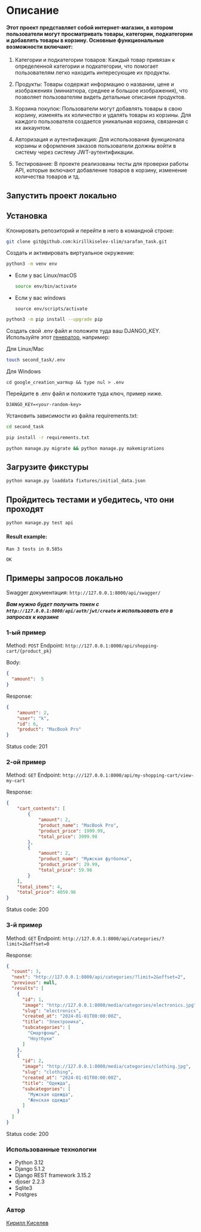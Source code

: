 # Описание

#### Этот проект представляет собой интернет-магазин, в котором пользователи могут просматривать товары, категории, подкатегории и добавлять товары в корзину. Основные функциональные возможности включают:

1. Категории и подкатегории товаров: Каждый товар привязан к определенной категории и подкатегории, что помогает пользователям легко находить интересующие их продукты.

2. Продукты: Товары содержат информацию о названии, цене и изображениях (миниатюра, среднее и большое изображения), что позволяет пользователям видеть детальные описания продуктов.

3. Корзина покупок: Пользователи могут добавлять товары в свою корзину, изменять их количество и удалять товары из корзины. Для каждого пользователя создается уникальная корзина, связанная с их аккаунтом.

4. Авторизация и аутентификация: Для использования функционала корзины и оформления заказов пользователи должны войти в систему через систему JWT-аутентификации.

5. Тестирование: В проекте реализованы тесты для проверки работы API, которые включают добавление товаров в корзину, изменение количества товаров и тд.


## **Запустить проект локально**

## Установка

Клонировать репозиторий и перейти в него в командной строке:

```bash
git clone git@github.com:kirillkiselev-slim/sarafan_task.git
```

Cоздать и активировать виртуальное окружение:

```bash
python3 -m venv env
```

* Если у вас Linux/macOS

    ```bash
    source env/bin/activate
    ```

* Если у вас windows

    ```commandline
    source env/scripts/activate
    ```

```bash
python3 -m pip install --upgrade pip
```
Создать свой .env файл и положите туда ваш DJANGO_KEY. Используйте этот [генератор](https://djecrety.ir/), например:

Для Linux/Mac
```bash
touch second_task/.env
```

Для Windows
```commandline
cd google_creation_warmup && type nul > .env
```
Перейдите в .env файл и положите туда ключ, пример ниже.

```text
DJANGO_KEY=<your-random-key>
```


Установить зависимости из файла requirements.txt:

```bash
cd second_task
```

```bash
pip install -r requirements.txt
```
```bash
python manage.py migrate && python manage.py makemigrations
```

## Загрузите фикстуры

```bash
python manage.py loaddata fixtures/initial_data.json 
```

## Прoйдитесь тестами и убедитесь, что они проходят

```bash
python manage.py test api
```

#### Result example:

```text 
Ran 3 tests in 0.585s

OK
```

## Примеры запросов локально

Swagger документация: `http://127.0.0.1:8000/api/swagger/`

***Вам нужно будет получить токен с `http://127.0.0.1:8000/api/auth/jwt/create` и использовать его в запросах к корзине***
### 1-ый пример

Method: `POST`
Endpoint: `http://127.0.0.1:8000/api/shopping-cart/{product_pk}`

Body: 

```json
{
  "amount":  5
}
```

Response: 

```json
{
    "amount": 2,
    "user": "k",
    "id": 6,
    "product": "MacBook Pro"
}
```

Status code: 201


### 2-ой пример

Method: `GET`
Endpoint: `http:///127.0.0.1:8000/api/my-shopping-cart/view-my-cart`

Response: 

```json
{
    "cart_contents": [
        {
            "amount": 2,
            "product_name": "MacBook Pro",
            "product_price": 1999.99,
            "total_price": 3999.98
        },
        {
            "amount": 2,
            "product_name": "Мужская футболка",
            "product_price": 29.99,
            "total_price": 59.98
        }
    ],
    "total_items": 4,
    "total_price": 4059.96
}
```

Status code: 200


### 3-й пример

Method: `GET`
Endpoint: `http://127.0.0.1:8000/api/categories/?limit=2&offset=0`

Response: 

```json
{
  "count": 3,
  "next": "http://127.0.0.1:8000/api/categories/?limit=2&offset=2",
  "previous": null,
  "results": [
    {
      "id": 1,
      "image": "http://127.0.0.1:8000/media/categories/electronics.jpg",
      "slug": "electronics",
      "created_at": "2024-01-01T00:00:00Z",
      "title": "Электроника",
      "subcategories": [
        "Смартфоны",
        "Ноутбуки"
      ]
    },
    {
      "id": 2,
      "image": "http://127.0.0.1:8000/media/categories/clothing.jpg",
      "slug": "clothing",
      "created_at": "2024-01-01T00:00:00Z",
      "title": "Одежда",
      "subcategories": [
        "Мужская одежда",
        "Женская одежда"
      ]
    }
  ]
}
```

Status code: 200


### Использованные технологии

* Python 3.12
* Django 5.1.2
* Django REST framework 3.15.2
* djoser 2.2.3
* Sqlite3 
* Postgres

### Автор

[Кирилл Киселев](https://github.com/kirillkiselev-slim)


